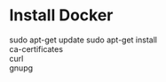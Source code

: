 # Install Docker

  sudo apt-get update
  sudo apt-get install \
      ca-certificates \
      curl \
      gnupg
